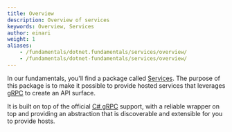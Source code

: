 ```yaml
---
title: Overview
description: Overview of services
keywords: Overview, Services
author: einari
weight: 1
aliases: 
    - /fundamentals/dotnet.fundamentals/services/overview/
    - /fundamentals/dotnet-fundamentals/services/overview/
---
```


In our fundamentals, you'll find a package called [Services](https://www.nuget.org/packages/Dolittle.Services/).
The purpose of this package is to make it possible to provide hosted services that leverages
[gRPC](https://grpc.github.io) to create an API surface.

It is built on top of the official [C# gRPC](https://grpc.io/docs/quickstart/csharp/) support, with
a reliable wrapper on top and providing an abstraction that is discoverable and extensible for you to
provide hosts.

